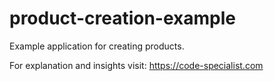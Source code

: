 # product-creation-example
Example application for creating products.

For explanation and insights visit: https://code-specialist.com
